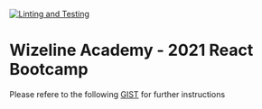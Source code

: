 [![Linting and Testing](https://github.com/vmcruz/react-certification-2021/actions/workflows/node.js.yml/badge.svg?branch=master)](https://github.com/vmcruz/react-certification-2021/actions/workflows/node.js.yml)
# Wizeline Academy - 2021 React Bootcamp

Please refere to the following [GIST](https://gist.github.com/jparciga/83341911fbc8cd716be12af50c0e496a) for further instructions
